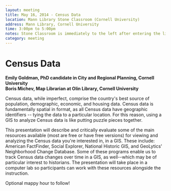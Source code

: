 ```yaml
---
layout: meeting
title: May 16, 2014 - Census Data
location: Mann Library Stone Classroom (Cornell University)
address: Mann Library, Cornell University
time: 3:00pm to 5:00pm
notes: Stone Classroom is immediately to the left after entering the library proper.
category: meeting
---
```


# Census Data

**Emily Goldman, PhD candidate in City and Regional Planning, Cornell University**  
**Boris Michev, Map Librarian at Olin Library, Cornell University**

Census data, while imperfect, comprise the country's best source of population, demographic, economic, and housing data. Census data is fundamentally spatial in format, as all Census data have geographic identifiers -- tying the data to a particular location. For this reason, using a GIS to analyze Census data is like putting puzzle pieces together.

This presentation will describe and critically evaluate some of the main resources available (most are free or have free versions) for viewing and analyzing the Census data you're interested in, in a GIS. These include: American FactFinder, Social Explorer, National Historic GIS, and GeoLytics' Neighborhood Change Database. Some of these programs enable us to track Census data changes over time in a GIS, as well--which may be of particular interest to historians. The presentation will take place in a computer lab so participants can work with these resources alongside the instruction.

Optional mappy hour to follow!

